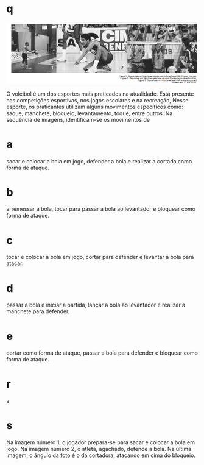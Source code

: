 # q
![](f0d1f30c-26c8-9d3b-cfac-ce439bb7ce48.png)

O voleibol é um dos esportes mais praticados na atualidade. Está presente nas competições esportivas, nos jogos escolares e na recreação, Nesse esporte, os praticantes utilizam alguns movimentos específicos como: saque, manchete, bloqueio, levantamento, toque, entre outros. Na sequência de imagens, identificam-se os movimentos de

# a
sacar e colocar a bola em jogo, defender a bola e realizar a cortada como forma de ataque.

# b
arremessar a bola, tocar para passar a bola ao levantador e bloquear como forma de ataque.

# c
tocar e colocar a bola em jogo, cortar para defender e levantar a bola para atacar.

# d
passar a bola e iniciar a partida, lançar a bola ao levantador e realizar a manchete para defender.

# e
cortar como forma de ataque, passar a bola para defender e bloquear como forma de ataque.

# r
a

# s
Na imagem número 1, o jogador prepara-se para sacar e colocar a bola em jogo. Na imagem número 2, o atleta, agachado, defende a bola. Na última imagem, o ângulo da foto é o da cortadora, atacando em cima do bloqueio.
